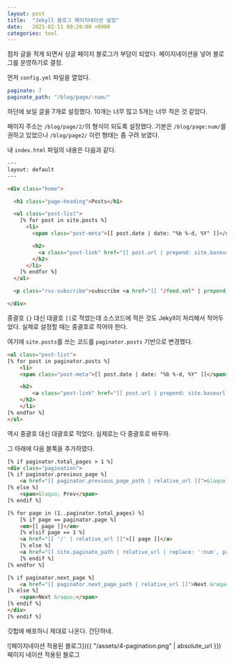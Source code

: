 ```yaml
---
layout: post
title:  "Jekyll 블로그 페이지네이션 설정"
date:   2021-02-11 00:20:00 +0900
categories: tool
---
```


점차 글을 적게 되면서 싱글 페이지 블로그가 부담이 되었다. 페이지네이션을 넣어 블로그를 운영하기로 결정.

먼저 `config.yml` 파일을 열었다.

```yml
paginate: 7
paginate_path: "/blog/page/:num/"
```

하단에 보일 글을 7개로 설정했다. 10개는 너무 많고 5개는 너무 적은 것 같았다.

페이지 주소는 `/blog/page/2/`의 형식이 되도록 설정했다. 기본은 `/blog/page:num/`를 권하고 있었으나 `/blog/page2/` 이런 형태는 좀 구려 보였다.

내 `index.html` 파일의 내용은 다음과 같다.

```html
---
layout: default
---

<div class="home">

  <h1 class="page-heading">Posts</h1>

  <ul class="post-list">
    [% for post in site.posts %]
      <li>
        <span class="post-meta">[[ post.date | date: "%b %-d, %Y" ]]</span>

        <h2>
          <a class="post-link" href="[[ post.url | prepend: site.baseurl ]]">[[ post.title ]]</a>
        </h2>
      </li>
    [% endfor %]
  </ul>

  <p class="rss-subscribe">subscribe <a href="[[ "/feed.xml" | prepend: site.baseurl ]]">via RSS</a></p>

</div>
```

중괄호 `{}` 대신 대괄호 `[]`로 적었는데 소스코드에 적은 것도 Jekyll이 처리해서 적어두었다. 실제로 설정할 때는 중괄호로 적어야 한다.

여기에 `site.posts`를 쓰는 코드를 `paginator.posts` 기반으로 변경했다.

```html
<ul class="post-list">
[% for post in paginator.posts %]
    <li>
    <span class="post-meta">[[ post.date | date: "%b %-d, %Y" ]]</span>

    <h2>
        <a class="post-link" href="[[ post.url | prepend: site.baseurl ]]">[[ post.title ]]</a>
    </h2>
    </li>
[% endfor %]
</ul>
```

역시 중괄호 대신 대괄호로 적었다. 실제로는 다 중괄호로 바꾸자.

그 아래에 다음 블록을 추가하였다.

```html
[% if paginator.total_pages > 1 %]
<div class="pagination">
[% if paginator.previous_page %]
    <a href="[[ paginator.previous_page_path | relative_url ]]">&laquo; Prev</a>
[% else %]
    <span>&laquo; Prev</span>
[% endif %]

[% for page in (1..paginator.total_pages) %]
    [% if page == paginator.page %]
    <em>[[ page ]]</em>
    [% elsif page == 1 %]
    <a href="[[ '/' | relative_url ]]">[[ page ]]</a>
    [% else %]
    <a href="[[ site.paginate_path | relative_url | replace: ':num', page ]]">[[ page ]]</a>
    [% endif %]
[% endfor %]

[% if paginator.next_page %]
    <a href="[[ paginator.next_page_path | relative_url ]]">Next &raquo;</a>
[% else %]
    <span>Next &raquo;</span>
[% endif %]
</div>
[% endif %]
```

깃헙에 배포하니 제대로 나온다. 간단하네.

![페이지네이션 적용된 블로그]({{ "/assets/4-pagination.png" | absolute_url }}) 페이지 네이션 적용된 블로그
